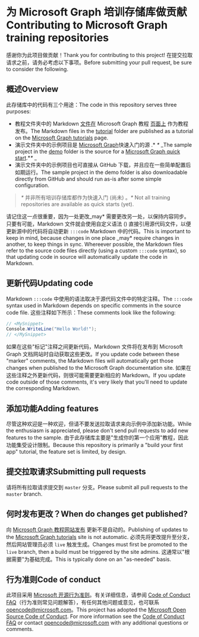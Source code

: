 # <a name="contributing-to-microsoft-graph-training-repositories"></a><span data-ttu-id="e13b7-101">为 Microsoft Graph 培训存储库做贡献</span><span class="sxs-lookup"><span data-stu-id="e13b7-101">Contributing to Microsoft Graph training repositories</span></span>

<span data-ttu-id="e13b7-102">感谢你为此项目做贡献！</span><span class="sxs-lookup"><span data-stu-id="e13b7-102">Thank you for contributing to this project!</span></span> <span data-ttu-id="e13b7-103">在提交拉取请求之前，请务必考虑以下事项。</span><span class="sxs-lookup"><span data-stu-id="e13b7-103">Before submitting your pull request, be sure to consider the following.</span></span>

## <a name="overview"></a><span data-ttu-id="e13b7-104">概述</span><span class="sxs-lookup"><span data-stu-id="e13b7-104">Overview</span></span>

<span data-ttu-id="e13b7-105">此存储库中的代码有三个用途：</span><span class="sxs-lookup"><span data-stu-id="e13b7-105">The code in this repository serves three purposes:</span></span>

- <span data-ttu-id="e13b7-106">教程文件夹中的 Markdown [文件在](/tutorial) Microsoft Graph 教程 [页面上](https://docs.microsoft.com/graph/tutorials) 作为教程发布。</span><span class="sxs-lookup"><span data-stu-id="e13b7-106">The Markdown files in the [tutorial](/tutorial) folder are published as a tutorial on the [Microsoft Graph tutorials](https://docs.microsoft.com/graph/tutorials) page.</span></span>
- <span data-ttu-id="e13b7-107">演示文件夹中的示例项目是 [](/demo) [Microsoft Graph](https://developer.microsoft.com/graph/quick-start)快速入门的源 .\* *\** _</span><span class="sxs-lookup"><span data-stu-id="e13b7-107">The sample project in the [demo](/demo) folder is the source for a [Microsoft Graph quick start](https://developer.microsoft.com/graph/quick-start).\**\** _</span></span>
- <span data-ttu-id="e13b7-108">演示文件夹中的示例项目也可直接从 GitHub 下载，并且应在一些简单配置后如期运行。</span><span class="sxs-lookup"><span data-stu-id="e13b7-108">The sample project in the demo folder is also downloadable directly from GitHub and should run as-is after some simple configuration.</span></span>

> <span data-ttu-id="e13b7-109">_*\**_ 并非所有培训存储库都作为快速入门 (尚未) 。</span><span class="sxs-lookup"><span data-stu-id="e13b7-109">_*\**_ Not all training repositories are available as quick starts (yet).</span></span>

<span data-ttu-id="e13b7-110">请记住这一点很重要，因为一处更改_may\* 需要更改另一处，以保持内容同步。只要有可能，Markdown 文件就会使用自定义语法 () 直接引用源代码文件，以便更新源中的代码将自动更新 `:::code` Markdown 中的代码。</span><span class="sxs-lookup"><span data-stu-id="e13b7-110">This is important to keep in mind, because changes in one place _may\* require changes in another, to keep things in sync. Whereever possible, the Markdown files refer to the source code files directly (using a custom `:::code` syntax), so that updating code in source will automatically update the code in Markdown.</span></span>

## <a name="updating-code"></a><span data-ttu-id="e13b7-111">更新代码</span><span class="sxs-lookup"><span data-stu-id="e13b7-111">Updating code</span></span>

<span data-ttu-id="e13b7-112">Markdown `:::code` 中使用的语法取决于源代码文件中的特定注释。</span><span class="sxs-lookup"><span data-stu-id="e13b7-112">The `:::code` syntax used in Markdown depends on specific comments in the source code file.</span></span> <span data-ttu-id="e13b7-113">这些注释如下所示：</span><span class="sxs-lookup"><span data-stu-id="e13b7-113">These comments look like the following:</span></span>

```csharp
// <MySnippet>
Console.WriteLine("Hello World!");
// </MySnippet>
```

<span data-ttu-id="e13b7-114">如果在这些"标记"注释之间更新代码，Markdown 文件将在发布到 Microsoft Graph 文档网站时自动获取这些更改。</span><span class="sxs-lookup"><span data-stu-id="e13b7-114">If you update code between these "marker" comments, the Markdown files will automatically get those changes when published to the Microsoft Graph documentation site.</span></span> <span data-ttu-id="e13b7-115">如果在这些注释之外更新代码，则很可能需要更新相应的 Markdown。</span><span class="sxs-lookup"><span data-stu-id="e13b7-115">If you update code outside of those comments, it's very likely that you'll need to update the corresponding Markdown.</span></span>

## <a name="adding-features"></a><span data-ttu-id="e13b7-116">添加功能</span><span class="sxs-lookup"><span data-stu-id="e13b7-116">Adding features</span></span>

<span data-ttu-id="e13b7-117">尽管这种欢迎是一种欢迎，但请不要发送拉取请求来向示例中添加新功能。</span><span class="sxs-lookup"><span data-stu-id="e13b7-117">While the enthusiasm is appreciated, please don't send pull requests to add new features to the sample.</span></span> <span data-ttu-id="e13b7-118">由于此存储库主要是"生成你的第一个应用"教程，因此功能集受设计限制。</span><span class="sxs-lookup"><span data-stu-id="e13b7-118">Because this repository is primarily a "build your first app" tutorial, the feature set is limited, by design.</span></span>

## <a name="submitting-pull-requests"></a><span data-ttu-id="e13b7-119">提交拉取请求</span><span class="sxs-lookup"><span data-stu-id="e13b7-119">Submitting pull requests</span></span>

<span data-ttu-id="e13b7-120">请将所有拉取请求提交到 `master` 分支。</span><span class="sxs-lookup"><span data-stu-id="e13b7-120">Please submit all pull requests to the `master` branch.</span></span>

## <a name="when-do-changes-get-published"></a><span data-ttu-id="e13b7-121">何时发布更改？</span><span class="sxs-lookup"><span data-stu-id="e13b7-121">When do changes get published?</span></span>

<span data-ttu-id="e13b7-122">向 [Microsoft Graph 教程网站发布](https://docs.microsoft.com/graph/tutorials) 更新不是自动的。</span><span class="sxs-lookup"><span data-stu-id="e13b7-122">Publishing of updates to the [Microsoft Graph tutorials](https://docs.microsoft.com/graph/tutorials) site is not automatic.</span></span> <span data-ttu-id="e13b7-123">必须先将更改提升至分支，然后网站管理员必须 `live` 触发生成。</span><span class="sxs-lookup"><span data-stu-id="e13b7-123">Changes must first be promoted to the `live` branch, then a build must be triggered by the site admins.</span></span> <span data-ttu-id="e13b7-124">这通常以"根据需要"为基础完成。</span><span class="sxs-lookup"><span data-stu-id="e13b7-124">This is typically done on an "as-needed" basis.</span></span>

## <a name="code-of-conduct"></a><span data-ttu-id="e13b7-125">行为准则</span><span class="sxs-lookup"><span data-stu-id="e13b7-125">Code of conduct</span></span>

<span data-ttu-id="e13b7-p106">此项目采用 [Microsoft 开源行为准则](https://opensource.microsoft.com/codeofconduct/)。有关详细信息，请参阅 [Code of Conduct FAQ](https://opensource.microsoft.com/codeofconduct/faq/)（行为准则常见问题解答），有任何其他问题或意见，也可联系 [opencode@microsoft.com](mailto:opencode@microsoft.com)。</span><span class="sxs-lookup"><span data-stu-id="e13b7-p106">This project has adopted the [Microsoft Open Source Code of Conduct](https://opensource.microsoft.com/codeofconduct/). For more information see the [Code of Conduct FAQ](https://opensource.microsoft.com/codeofconduct/faq/) or contact [opencode@microsoft.com](mailto:opencode@microsoft.com) with any additional questions or comments.</span></span>
